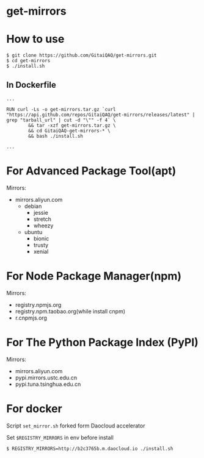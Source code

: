 # get-mirrors


# How to use

```shell
$ git clone https://github.com/GitaiQAQ/get-mirrors.git
$ cd get-mirrors
$ ./install.sh
```

## In Dockerfile

```
...

RUN curl -Ls -o get-mirrors.tar.gz `curl "https://api.github.com/repos/GitaiQAQ/get-mirrors/releases/latest" | grep "tarball_url" | cut -d "\"" -f 4` \
        && tar -xzf get-mirrors.tar.gz \
        && cd GitaiQAQ-get-mirrors-* \
        && bash ./install.sh

...
```

# For Advanced Package Tool(apt)

Mirrors:

* mirrors.aliyun.com
	* debian
		* jessie
		* stretch
		* wheezy
	* ubuntu
		* bionic
		* trusty
		* xenial

# For Node Package Manager(npm)

Mirrors:

* registry.npmjs.org
* registry.npm.taobao.org(while install cnpm)
* r.cnpmjs.org

# For The Python Package Index (PyPI)

Mirrors:

* mirrors.aliyun.com
* pypi.mirrors.ustc.edu.cn
* pypi.tuna.tsinghua.edu.cn

# For docker

Script `set_mirror.sh` forked form Daocloud accelerator

Set `$REGISTRY_MIRRORS` in env before install

```shell
$ REGISTRY_MIRRORS=http://b2c3765b.m.daocloud.io ./install.sh
```